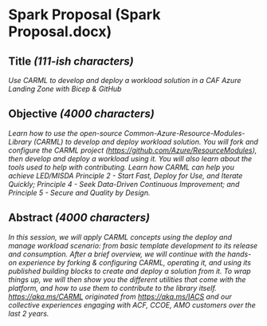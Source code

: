 # Spark Proposal (Spark Proposal.docx)

## Title _(111-ish characters)_
_Use CARML to develop and deploy a workload solution in a CAF Azure Landing Zone with Bicep & GitHub_

## Objective _(4000 characters)_
_Learn how to use the open-source Common-Azure-Resource-Modules-Library (CARML) to develop and deploy workload solution. You will fork and configure the CARML project (https://github.com/Azure/ResourceModules), then develop and deploy a workload using it. You will also learn about the tools used to help with contributing. Learn how CARML can help you achieve LED/MISDA Principle 2 - Start Fast, Deploy for Use, and Iterate Quickly; Principle 4 - Seek Data-Driven Continuous Improvement; and Principle 5 - Secure and Quality by Design._

## Abstract _(4000 characters)_
_In this session, we will apply CARML concepts using the deploy and manage workload scenario: from basic template development to its release and consumption. After a brief overview, we will continue with the hands-on experience by forking & configuring CARML, operating it, and using its published building blocks to create and deploy a solution from it. To wrap things up, we will then show you the different utilities that come with the platform, and how to use them to contribute to the library itself._
_https://aka.ms/CARML originated from https://aka.ms/IACS and our collective experiences engaging with ACF, CCOE, AMO customers over the last 2 years._

